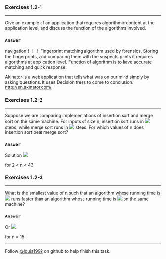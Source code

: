 ### Exercises 1.2-1
***
Give an example of an application that requires algorithmic content at the application level, and discuss the function of the algorithms involved.

### `Answer`
navigation！！！
Fingerprint matching algorithm used by forensics. Storing the fingerprints, and comparing them with the suspects prints
it requires algorithms at application level. Function of algorithm is to have accurate matching and quick response.

Akinator is a web application that tells what was on our mind simply by asking questions. It uses Decision trees to come to conclusion.
http://en.akinator.com/


### Exercises 1.2-2
***
Suppose we are comparing implementations of insertion sort and merge sort on the same machine. For inputs of size n, insertion sort runs in ![](http://latex.codecogs.com/gif.latex?8n^2)
 steps, while merge sort runs in ![](http://latex.codecogs.com/gif.latex?64nlg{n})
 steps. For which values of n does insertion sort beat merge sort?

### `Answer`
Solution ![](http://latex.codecogs.com/gif.latex?8n^2=64nlg{n})

for 2 < n < 43


### Exercises 1.2-3
***
What is the smallest value of n such that an algorithm whose running time is ![](http://latex.codecogs.com/gif.latex?100n^2) runs faster
than an algorithm whose running time is ![](http://latex.codecogs.com/gif.latex?2^n) on the same machine?

### `Answer`
Or ![](http://latex.codecogs.com/gif.latex?100n^2=2^n)

for n = 15

***
Follow [@louis1992](https://github.com/gzc) on github to help finish this task.

